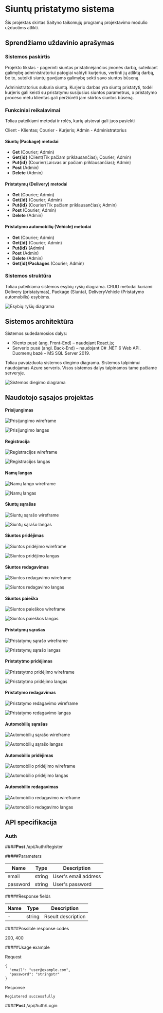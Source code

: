 ﻿# Siuntų pristatymo sistema

Šis projektas skirtas Saityno taikomųjų programų projektavimo modulio užduotims atlikti.

## Sprendžiamo uždavinio aprašymas

### Sistemos paskirtis

Projekto tikslas - pagerinti siuntas pristatinėjančios įmonės darbą, suteikiant galimybę 
administratoriui patogiai valdyti kurjerius, vertinti jų atliktą darbą, be to, suteikti
siuntų gavėjams galimybę sekti savo siuntos būseną.

Administratorius sukuria siuntą. Kurjerio darbas yra siuntą pristatyti, todėl kurjeris
gali keisti su pristatymu susijusius siuntos parametrus, o pristatymo proceso metu
klientas gali peržiūrėti jam skirtos siuntos būseną.

### Funkciniai reikalavimai

Toliau pateikiami metodai ir rolės, kurių atstovai gali juos pasiekti

Client - Klientas; Courier - Kurjeris; Admin - Administratorius

#### Siuntų (Package) metodai

- **Get** (Courier; Admin)
- **Get{id}** (Client(Tik pačiam priklausančias); Courier; Admin)
- **Put{id}** (Courier(Laisvas ar pačiam priklausančias); Admin)
- **Post** (Admin)
- **Delete** (Admin)

#### Pristatymų (Delivery) metodai

- **Get** (Courier; Admin)
- **Get{id}** (Courier; Admin)
- **Put{id}** (Courier(Tik pačiam priklausančias); Admin)
- **Post** (Courier; Admin)
- **Delete** (Admin)

#### Pristatymo automobilių (Vehicle) metodai

- **Get** (Courier; Admin)
- **Get{id}** (Courier; Admin)
- **Put{id}** (Admin)
- **Post** (Admin)
- **Delete** (Admin)
- **Get{id}/Packages** (Courier; Admin)

### Sistemos struktūra

Toliau pateikiama sistemos esybių ryšių diagrama. CRUD metodai kuriami Delivery (pristatymas), Package (Siunta),
DeliveryVehicle (Pristatymo automobilis) esybėms.

![Esybių ryšių diagrama](https://cdn.discordapp.com/attachments/890247339648909322/1021432081542287431/unknown.png "Esybių ryšių diagrama")

## Sistemos architektūra

Sistemos sudedamosios dalys:

- Kliento pusė (ang. Front-End) – naudojant React.js;
- Serverio pusė (angl. Back-End) – naudojant C# .NET 6 Web API. Duomenų bazė – MS SQL Server 2019.

Toliau pavaizduota sistemos diegimo diagrama. Sistemos talpinimui naudojamas Azure serveris. Visos sistemos
dalys talpinamos tame pačiame serveryje.

![Sistemos diegimo diagrama](https://cdn.discordapp.com/attachments/890247339648909322/1019520678443094127/Sait_Deployment.png "Sistemos diegimo diagrama")

## Naudotojo sąsajos projektas

#### Prisijungimas

![Prisijungimo wireframe](https://cdn.discordapp.com/attachments/890247339648909322/1054323023911604325/image.png "Prisijungimo wireframe")

![Prisijungimo langas](https://cdn.discordapp.com/attachments/890247339648909322/1054323512724181012/image.png "Prisijungimo langas")

#### Registracija

![Registracijos wireframe](https://cdn.discordapp.com/attachments/890247339648909322/1054324145518809088/image.png "Registracijos wireframe")

![Registracijos langas](https://cdn.discordapp.com/attachments/890247339648909322/1054323763526770748/image.png "Registracijos langas")

#### Namų langas

![Namų lango wireframe](https://cdn.discordapp.com/attachments/890247339648909322/1054324801931591720/image.png "Namų lango wireframe")

![Namų langas](https://cdn.discordapp.com/attachments/890247339648909322/1054325168220164146/image.png "Namų langas")

#### Siuntų sąrašas

![Siuntų sąrašo wireframe](https://cdn.discordapp.com/attachments/890247339648909322/1054325675642859550/image.png "Siuntų sąrašo wireframe")

![Siuntų sąrašo langas](https://cdn.discordapp.com/attachments/890247339648909322/1054326025351340093/image.png "Siuntų sąrašo langas")

#### Siuntos pridėjimas

![Siuntos pridėjimo wireframe](https://cdn.discordapp.com/attachments/890247339648909322/1054326499920060426/image.png "Siuntos pridėjimo wireframe")

![Siuntos pridėjimo langas](https://cdn.discordapp.com/attachments/890247339648909322/1054326799921848400/image.png "Siuntos pridėjimo langas")

#### Siuntos redagavimas

![Siuntos redagavimo wireframe](https://cdn.discordapp.com/attachments/890247339648909322/1054327697595170876/image.png "Siuntos redagavimo wireframe")

![Siuntos redagavimo langas](https://cdn.discordapp.com/attachments/890247339648909322/1054328021743575080/image.png "Siuntos redagavimao langas")

#### Siuntos paieška

![Siuntos paieškos wireframe](https://cdn.discordapp.com/attachments/890247339648909322/1054333359930753024/image.png "Siuntos paieškos wireframe")

![Siuntos paieškos langas](https://cdn.discordapp.com/attachments/890247339648909322/1054333450691280946/image.png "Siuntos paieškos langas")

#### Pristatymų sąrašas

![Pristatymų sąrašo wireframe](https://cdn.discordapp.com/attachments/890247339648909322/1054328426896564255/image.png "Pristatymų sąrašo wireframe")

![Pristatymų sąrašo langas](https://cdn.discordapp.com/attachments/890247339648909322/1054328587777474630/image.png "Pristatymų sąrašo langas")

#### Pristatytmo pridėjimas

![Pristatytmo pridėjimo wireframe](https://cdn.discordapp.com/attachments/890247339648909322/1054328970935545877/image.png "Pristatytmo pridėjimo wireframe")

![Pristatytmo pridėjimo langas](https://cdn.discordapp.com/attachments/890247339648909322/1054329066905403432/image.png "Pristatytmo pridėjimo langas")

#### Pristatymo redagavimas

![Pristatymo redagavimo wireframe](https://cdn.discordapp.com/attachments/890247339648909322/1054330921123319878/image.png "Pristatymo redagavimo wireframe")

![Pristatymo redagavimo langas](https://cdn.discordapp.com/attachments/890247339648909322/1054331045039841300/image.png "Pristatymo redagavimo langas")

#### Automobilių sąrašas

![Automobilių sąrašo wireframe](https://cdn.discordapp.com/attachments/890247339648909322/1054331469864128572/image.png "Automobilių sąrašo wireframe")

![Automobilių sąrašo langas](https://cdn.discordapp.com/attachments/890247339648909322/1054331556979806248/image.png "Automobilių sąrašo langas")

#### Automobilio pridėjimas

![Automobilio pridėjimo wireframe](https://cdn.discordapp.com/attachments/890247339648909322/1054331891702059018/image.png "Automobilio pridėjimo wireframe")

![Automobilio pridėjimo langas](https://cdn.discordapp.com/attachments/890247339648909322/1054331952972451850/image.png "Automobilio pridėjimo langas")

#### Automobilio redagavimas

![Automobilio redagavimo wireframe](https://cdn.discordapp.com/attachments/890247339648909322/1054332731032600586/image.png "Automobilio redagavimo wireframe")

![Automobilio redagavimo langas](https://cdn.discordapp.com/attachments/890247339648909322/1054332935970488360/image.png "Automobilio redagavimo langas")

## API specifikacija

### Auth

####**Post** /api/Auth/Register

#####Parameters

| Name | Type | Description |
| --- | --- | --- |
| email | string | User's email address |
| password | string | User's password |

#####Response fields

| Name | Type | Description |
| --- | --- | --- |
| - | string | Rseult description |

#####Possible response codes

200, 400

#####Usage example

Request

```
{
  "email": "user@example.com",
  "password": "stringstr"
}
```

Response

```
Registered successfully
```

####**Post** /api/Auth/Login
